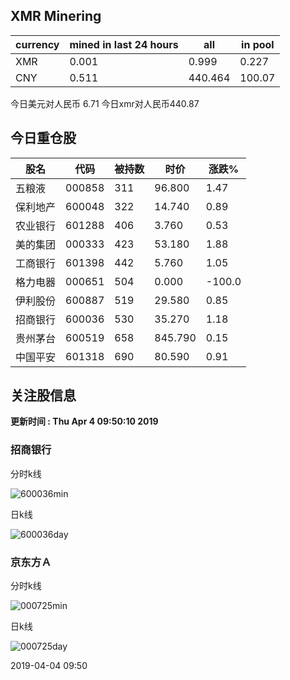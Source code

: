 ## XMR Minering

|currency|mined in last 24 hours|all|in pool|
|---|---|---|---|
|XMR|0.001|0.999|0.227|
|CNY|0.511|440.464|100.07|

今日美元对人民币 6.71	今日xmr对人民币440.87


## 今日重仓股 

|股名|代码|被持数|时价|涨跌%|
|---|---|---|---|---|
|五粮液|000858|311|96.800|1.47|
|保利地产|600048|322|14.740|0.89|
|农业银行|601288|406|3.760|0.53|
|美的集团|000333|423|53.180|1.88|
|工商银行|601398|442|5.760|1.05|
|格力电器|000651|504|0.000|-100.0|
|伊利股份|600887|519|29.580|0.85|
|招商银行|600036|530|35.270|1.18|
|贵州茅台|600519|658|845.790|0.15|
|中国平安|601318|690|80.590|0.91|

## 关注股信息
**更新时间 : Thu Apr  4 09:50:10 2019**
### 招商银行 
分时k线

![600036min](http://image.sinajs.cn/newchart/min/n/sh600036.gif)

日k线

![600036day](http://image.sinajs.cn/newchart/daily/n/sh600036.gif)

### 京东方Ａ 
分时k线

![000725min](http://image.sinajs.cn/newchart/min/n/sz000725.gif)

日k线

![000725day](http://image.sinajs.cn/newchart/daily/n/sz000725.gif)

2019-04-04 09:50